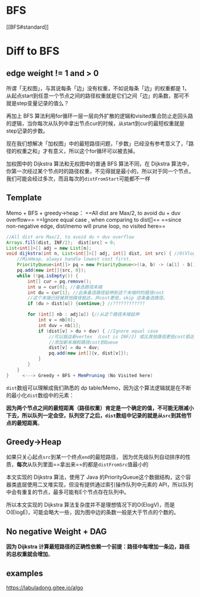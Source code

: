 # BFS
[[BFS#standard]]

# Diff to BFS
## edge weight != 1 and > 0
所谓「无权图」，与其说每条「边」没有权重，不如说每条「边」的权重都是 1，从起点start到任意一个节点之间的路径权重就是它们之间「边」的条数，那可不就是step变量记录的值么？

再加上 BFS 算法利用for循环一层一层向外扩散的逻辑和visited集合防止走回头路的逻辑，当你每次从队列中拿出节点cur的时候，从start到cur的最短权重就是step记录的步数。

现在我们想解决「加权图」中的最短路径问题，「步数」已经没有参考意义了，「路径的权重之和」才有意义，所以这个for循环可以被去掉。

加权图中的 Dijkstra 算法和无权图中的普通 BFS 算法不同，在 Dijkstra 算法中，你第一次经过某个节点时的路径权重，不见得就是最小的，所以对于同一个节点，我们可能会经过多次，而且每次的`distFromStart`可能都不一样

## Template
Memo + BFS + greedy->heap：
==All dist are Max/2, to avoid du + duv overflow==
==Ignore equal case , when comparing to dist[]==
==since non-negative edge, dist/memo will prune loop, no visited here==
```java
//All dist are Max/2, to avoid du + duv overflow
Arrays.fill(dist, INF/2);  dist[src] = 0; 
List<int[]>[] adj = new List[n];
void dijkstra(int n, List<int[]>[] adj, int[] dist, int src) { //O(VlogV)
	//MinHeap, always handle lowest cost first.
	PriorityQueue<int[]> pq = new PriorityQueue<>((a, b) -> (a[1] - b[1])); 
	pq.add(new int[]{src, 0});
	while (!pq.isEmpty()) {
		int[] cur = pq.remove();
		int u = cur[0]; //备选路径末端
		int du = cur[1]; //此条备选路径延伸到这个末端时的路径cost
		//这个末端已经被其他路径抵达，并cost更低，skip 这条备选路径。
		if (du > dist[u]) {continue;} //????????????

		for (int[] nb : adj[u]) {//从这个路径末端延伸
			int v = nb[0];
			int duv = nb[1];
			if (dist[v] > du + duv) { //Ignore equal case
				//可以抵达新vertex （cost is INF/2) 或比其他路径更低cost抵达v
				//添加新末端和路径cost到Queue
				dist[v] = du + duv;
				pq.add(new int[]{v, dist[v]});
			}
		}
	}
}     <---> Greedy + BFS + MemPruning (No Visited here)
```
`dist`数组可以理解成我们熟悉的 dp table/Memo，因为这个算法逻辑就是在不断的最小化`dist`数组中的元素：

**因为两个节点之间的最短距离（路径权重）肯定是一个确定的值，不可能无限减小下去，所以队列一定会空，队列空了之后，`dist`数组中记录的就是从`src`到其他节点的最短距离**。

## Greedy->Heap 
如果只关心起点`src`到某一个终点`end`的最短路径，
因为优先级队列自动排序的性质，**每次**从队列里面==拿出来==的都是`distFromSrc`值最小的

本文实现的 Dijkstra 算法，使用了 Java 的PriorityQueue这个数据结构，这个容器类底层使用二叉堆实现，但没有提供通过索引操作队列中元素的 API，所以队列中会有重复的节点，最多可能有E个节点存在队列中。

所以本文实现的 Dijkstra 算法复杂度并不是理想情况下的O(ElogV)，而是O(ElogE)，可能会略大一些，因为图中边的条数一般是大于节点的个数的。

## No negative Weight + DAG
**因为 Dijkstra 计算最短路径的正确性依赖一个前提：路径中每增加一条边，路径的总权重就会增加**。


## examples

https://labuladong.gitee.io/algo